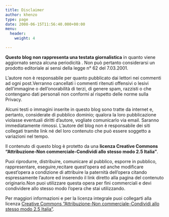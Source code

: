```yaml
---
title: Disclaimer
author: khenzo
type: page
date: 2008-06-15T11:56:40.000+00:00
menu:
  header:
    weight: 4

---
```

**Questo blog non rappresenta una testata giornalistica** in quanto viene aggiornato senza alcuna periodicità . Non può pertanto considerarsi un prodotto editoriale ai sensi della legge n° 62 del 7.03.2001.

L’autore non è responsabile per quanto pubblicato dai lettori nei commenti ad ogni post.Verranno cancellati i commenti ritenuti offensivi o lesivi dell’immagine o dell’onorabilità di terzi, di genere spam, razzisti o che contengano dati personali non conformi al rispetto delle norme sulla Privacy.

Alcuni testi o immagini inserite in questo blog sono tratte da internet e, pertanto, considerate di pubblico dominio; qualora la loro pubblicazione violasse eventuali diritti d’autore, vogliate comunicarlo via email. Saranno immediatamente rimossi. L’autore del blog non è responsabile dei siti collegati tramite link né del loro contenuto che può essere soggetto a variazioni nel tempo.

Il contenuto di questo blog è protetto da una **licenza Creative Commons “Attribuzione-Non commerciale-Condividi allo stesso modo 2.5 Italia”**.

Puoi riprodurre, distribuire, comunicare al pubblico, esporre in pubblico, rappresentare, eseguire,recitare quest’opera ed anche modificare quest’opera a condizione di attribuire la paternità dell’opera citando espressamente l’autore ed inserendo il link diretto alla pagina del contenuto originario.Non puoi utilizzare questa opera per fini commerciali e devi condividere allo stesso modo l’opera che stai utilizzando.

Per maggiori informazioni e per la licenza integrale puoi collegarti alla licenza [Creative Commons “Attribuzione-Non commerciale-Condividi allo stesso modo 2.5 Italia”](http://creativecommons.org/licenses/by-nc-sa/2.5/it/).